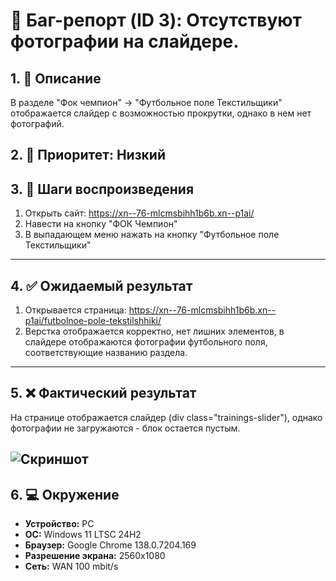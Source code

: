 # 🐞 Баг-репорт (ID 3): Отсутствуют фотографии на слайдере.

## 1. 📝 Описание  
В разделе "Фок чемпион" -> "Футбольное поле Текстильщики" отображается слайдер с возможностью прокрутки, однако в нем нет фотографий.

## 2. 📌 Приоритет: Низкий

## 3. 🔁 Шаги воспроизведения  
1. Открыть сайт: https://xn--76-mlcmsbihh1b6b.xn--p1ai/
2. Навести на кнопку "ФОК Чемпион" 
3. В выпадающем меню нажать на кнопку "Футбольное поле Текстильщики" 
---

## 4. ✅ Ожидаемый результат  
1. Открывается страница: https://xn--76-mlcmsbihh1b6b.xn--p1ai/futbolnoe-pole-tekstilshhiki/
2. Верстка отображается корректно, нет лишних элементов, в слайдере отображаются фотографии футбольного поля, соответствующие названию раздела.
---

## 5. ❌ Фактический результат  
На странице отображается слайдер (div class="trainings-slider"), однако фотографии не загружаются - блок остается пустым.

![Скриншот](https://i.imgur.com/vN2GgKT.png)
---

## 6. 💻 Окружение  
- **Устройство:** PC  
- **ОС:** Windows 11 LTSC 24H2  
- **Браузер:** Google Chrome 138.0.7204.169  
- **Разрешение экрана:** 2560x1080  
- **Сеть:** WAN 100 mbit/s